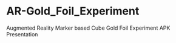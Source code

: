 # AR-Gold_Foil_Experiment
Augmented Reality Marker based Cube Gold Foil Experiment  APK Presentation
